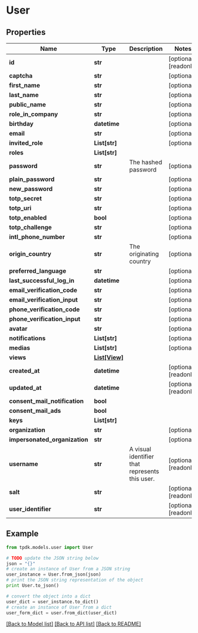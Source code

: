 # User



## Properties

Name | Type | Description | Notes
------------ | ------------- | ------------- | -------------
**id** | **str** |  | [optional] [readonly] 
**captcha** | **str** |  | [optional] 
**first_name** | **str** |  | [optional] 
**last_name** | **str** |  | [optional] 
**public_name** | **str** |  | [optional] 
**role_in_company** | **str** |  | [optional] 
**birthday** | **datetime** |  | [optional] 
**email** | **str** |  | [optional] 
**invited_role** | **List[str]** |  | [optional] 
**roles** | **List[str]** |  | 
**password** | **str** | The hashed password | [optional] 
**plain_password** | **str** |  | [optional] 
**new_password** | **str** |  | [optional] 
**totp_secret** | **str** |  | [optional] 
**totp_uri** | **str** |  | [optional] 
**totp_enabled** | **bool** |  | [optional] 
**totp_challenge** | **str** |  | [optional] 
**intl_phone_number** | **str** |  | [optional] 
**origin_country** | **str** | The originating country | [optional] 
**preferred_language** | **str** |  | [optional] 
**last_successful_log_in** | **datetime** |  | [optional] 
**email_verification_code** | **str** |  | [optional] 
**email_verification_input** | **str** |  | [optional] 
**phone_verification_code** | **str** |  | [optional] 
**phone_verification_input** | **str** |  | [optional] 
**avatar** | **str** |  | [optional] 
**notifications** | **List[str]** |  | [optional] 
**medias** | **List[str]** |  | [optional] 
**views** | [**List[View]**](View.md) |  | 
**created_at** | **datetime** |  | [optional] [readonly] 
**updated_at** | **datetime** |  | [optional] [readonly] 
**consent_mail_notification** | **bool** |  | 
**consent_mail_ads** | **bool** |  | 
**keys** | **List[str]** |  | 
**organization** | **str** |  | [optional] 
**impersonated_organization** | **str** |  | [optional] 
**username** | **str** | A visual identifier that represents this user. | [optional] [readonly] 
**salt** | **str** |  | [optional] [readonly] 
**user_identifier** | **str** |  | [optional] [readonly] 

## Example

```python
from tpdk.models.user import User

# TODO update the JSON string below
json = "{}"
# create an instance of User from a JSON string
user_instance = User.from_json(json)
# print the JSON string representation of the object
print User.to_json()

# convert the object into a dict
user_dict = user_instance.to_dict()
# create an instance of User from a dict
user_form_dict = user.from_dict(user_dict)
```
[[Back to Model list]](../README.md#documentation-for-models) [[Back to API list]](../README.md#documentation-for-api-endpoints) [[Back to README]](../README.md)


